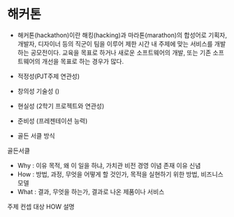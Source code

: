 # 해커톤
- 해커톤(hackathon)이란 해킹(hacking)과 마라톤(marathon)의 합성어로 기획자, 개발자, 디자이너 등의 직군이 팀을 이루어 제한 시간 내 주제에 맞는 서비스를 개발하는 공모전이다. 교육을 목표로 하거나 새로운 소프트웨어의 개발, 또는 기존 소프트웨어의 개선을 목표로 하는 경우가 많다.

- 적정성(PJT주제 연관성)
- 창의성 기술성 ()
- 현실성 (2학기 프로젝트와 연관성)
- 준비성 (프레젠테이션 능력)
+ 골든 서클 방식

골든서클
- Why : 이유 목적, 왜 이 일을 하냐, 가치관 비전 경영 이념 존재 이유 신념
- How : 방법, 과정, 무엇을 어떻게 할 것인가, 목적을 실현하기 위한 방법, 비즈니스 모델
- What : 결과, 무엇을 하는가, 결과로 나온 제품이나 서비스

주제
컨셉 
대상
HOW 설명